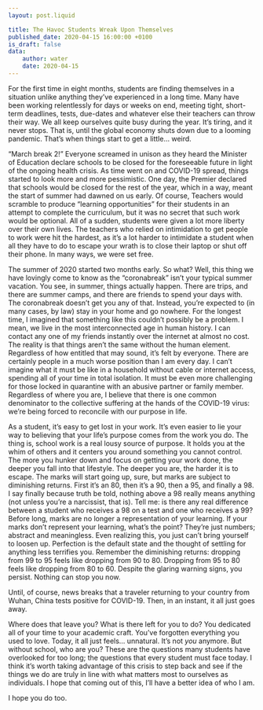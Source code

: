 ```yaml
---
layout: post.liquid

title: The Havoc Students Wreak Upon Themselves
published_date: 2020-04-15 16:00:00 +0100
is_draft: false
data:
    author: water
    date: 2020-04-15
---
```


For the first time in eight months, students are finding themselves in a situation unlike anything they’ve experienced in a long time. Many have been working relentlessly for days or weeks on end, meeting tight, short-term deadlines, tests, due-dates and whatever else their teachers can throw their way. We all keep ourselves quite busy during the year. It’s tiring, and it never stops. That is, until the global economy shuts down due to a looming pandemic. That’s when things start to get a little… weird.<span data-separator></span>

“March break 2!” Everyone screamed in unison as they heard the Minister of Education declare schools to be closed for the foreseeable future in light of the ongoing health crisis. As time went on and COVID-19 spread, things started to look more and more pessimistic. One day, the Premier declared that schools would be closed for the rest of the year, which in a way, meant the start of summer had dawned on us early. Of course, Teachers would scramble to produce “learning opportunities” for their students in an attempt to complete the curriculum, but it was no secret that such work would be optional. All of a sudden, students were given a lot more liberty over their own lives. The teachers who relied on intimidation to get people to work were hit the hardest, as it’s a lot harder to intimidate a student when all they have to do to escape your wrath is to close their laptop or shut off their phone. In many ways, we were set free.

The summer of 2020 started two months early. So what? Well, this thing we have lovingly come to know as the “coronabreak” isn’t your typical summer vacation. You see, in summer, things actually happen. There are trips, and there are summer camps, and there are friends to spend your days with. The coronabreak doesn’t get you any of that. Instead, you’re expected to (in many cases, by law) stay in your home and go nowhere. For the longest time, I imagined that something like this couldn’t possibly be a problem. I mean, we live in the most interconnected age in human history. I can contact any one of my friends instantly over the internet at almost no cost. The reality is that things aren’t the same without the human element. Regardless of how entitled that may sound, it’s felt by everyone. There are certainly people in a much worse position than I am every day. I can’t imagine what it must be like in a household without cable or internet access, spending all of your time in total isolation. It must be even more challenging for those locked in quarantine with an abusive partner or family member. Regardless of where you are, I believe that there is one common denominator to the collective suffering at the hands of the COVID-19 virus: we’re being forced to reconcile with our purpose in life.

As a student, it’s easy to get lost in your work. It’s even easier to lie your way to believing that your life’s purpose comes from the work you do. The thing is, school work is a real lousy source of purpose. It holds you at the whim of others and it centers you around something you cannot control. The more you hunker down and focus on getting your work done, the deeper you fall into that lifestyle. The deeper you are, the harder it is to escape. The marks will start going up, sure, but marks are subject to diminishing returns. First it’s an 80, then it’s a 90, then a 95, and finally a 98. I say finally because truth be told, nothing above a 98 really means anything (not unless you’re a narcissist, that is). Tell me: is there any real difference between a student who receives a 98 on a test and one who receives a 99? Before long, marks are no longer a representation of your learning. If your marks don’t represent your learning, what’s the point? They’re just numbers; abstract and meaningless. Even realizing this, you just can’t bring yourself to loosen up. Perfection is the default state and the thought of settling for anything less terrifies you. Remember the diminishing returns: dropping from 99 to 95 feels like dropping from 90 to 80. Dropping from 95 to 80 feels like dropping from 80 to 60. Despite the glaring warning signs, you persist. Nothing can stop you now.

Until, of course, news breaks that a traveler returning to your country from Wuhan, China tests positive for COVID-19. Then, in an instant, it all just goes away.

Where does that leave you? What is there left for you to do? You dedicated all of your time to your academic craft. You’ve forgotten everything you used to love. Today, it all just feels… unnatural. It’s not _you_ anymore. But without school, who are you? These are the questions many students have overlooked for too long; the questions that every student must face today. I think it’s worth taking advantage of this crisis to step back and see if the things we do are truly in line with what matters most to ourselves as individuals. I hope that coming out of this, I’ll have a better idea of who I am.

I hope you do too.
